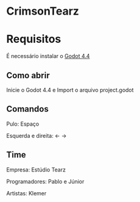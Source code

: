 # CrimsonTearz


# Requisitos
É necessário instalar o [Godot 4.4](https://godotengine.org)


## Como abrir
Inicie o Godot 4.4 e Import o arquivo project.godot


## Comandos
Pulo: Espaço


Esquerda e direita: <- ->

## Time

Empresa: Estúdio Tearz


Programadores: Pablo e Júnior


Artistas: Klemer

